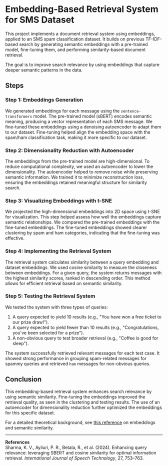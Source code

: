 # Embedding-Based Retrieval System for SMS Dataset

This project implements a document retrieval system using embeddings, applied to an SMS spam classification dataset. It builds on previous TF-IDF-based search by generating semantic embeddings with a pre-trained model, fine-tuning them, and performing similarity-based document retrieval. 

The goal is to improve search relevance by using embeddings that capture deeper semantic patterns in the data.

## Steps

### Step 1: Embeddings Generation

We generated embeddings for each message using the `sentence-transformers` model. The pre-trained model (sBERT) encodes semantic meaning, producing a vector representation of each SMS message. We fine-tuned these embeddings using a denoising autoencoder to adapt them to our dataset. Fine-tuning helped align the embedding space with the spam/ham classification task, making it more specific to our dataset.

### Step 2: Dimensionality Reduction with Autoencoder

The embeddings from the pre-trained model are high-dimensional. To reduce computational complexity, we used an autoencoder to lower the dimensionality. The autoencoder helped to remove noise while preserving semantic information. We trained it to minimize reconstruction loss, ensuring the embeddings retained meaningful structure for similarity search.

### Step 3: Visualizing Embeddings with t-SNE

We projected the high-dimensional embeddings into 2D space using t-SNE for visualization. This step helped assess how well the embeddings capture semantic relationships. We compared the pre-trained embeddings with the fine-tuned embeddings. The fine-tuned embeddings showed clearer clustering by spam and ham categories, indicating that the fine-tuning was effective.

### Step 4: Implementing the Retrieval System

The retrieval system calculates similarity between a query embedding and dataset embeddings. We used cosine similarity to measure the closeness between embeddings. For a given query, the system returns messages with the highest similarity scores, ranked in descending order. This method allows for efficient retrieval based on semantic similarity.

### Step 5: Testing the Retrieval System

We tested the system with three types of queries:
1. A query expected to yield 10 results (e.g., "You have won a free ticket to our prize draw!").
2. A query expected to yield fewer than 10 results (e.g., "Congratulations, you've been selected for a prize").
3. A non-obvious query to test broader retrieval (e.g., "Coffee is good for sleep").

The system successfully retrieved relevant messages for each test case. It showed strong performance in grouping spam-related messages for spammy queries and retrieved `ham` messages for non-obvious queries.

## Conclusion

This embedding-based retrieval system enhances search relevance by using semantic similarity. Fine-tuning the embeddings improved the retrieval quality, as seen in the clustering and testing results. The use of an autoencoder for dimensionality reduction further optimized the embeddings for this specific dataset.

For a detailed theoretical background, see [this reference](https://doi.org/10.1007/s10772-024-10133-5) on embeddings and semantic similarity.

---

**References**  
Sharma, K. V., Ayiluri, P. R., Betala, R., et al. (2024). Enhancing query relevance: leveraging SBERT and cosine similarity for optimal information retrieval. _International Journal of Speech Technology_, 27, 753–763.